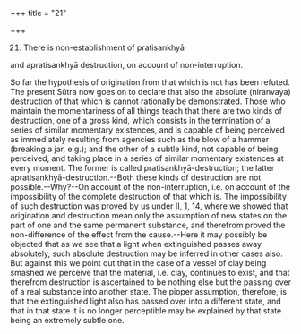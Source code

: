 +++
title = "21"

+++


21. There is non-establishment of pratisankhyā

and apratisankhyā destruction, on account of non-interruption.

So far the hypothesis of origination from that which is not has been refuted. The present Sūtra now goes on to declare that also the absolute (niranvaya) destruction of that which is cannot rationally be demonstrated. Those who maintain the momentariness of all things teach that there are two kinds of destruction, one of a gross kind, which consists in the termination of a series of similar momentary existences, and is capable of being perceived as immediately resulting from agencies such as the blow of a hammer (breaking a jar, e.g.); and the other of a subtle kind, not capable of being perceived, and taking place in a series of similar momentary existences at every moment. The former is called pratisankhyā-destruction; the latter apratisankhyā-destruction.--Both these kinds of destruction are not possible.--Why?--On account of the non-interruption, i.e. on account of the impossibility of the complete destruction of that which is. The impossibility of such destruction was proved by us under II, 1, 14, where we showed that origination and destruction mean only the assumption of new states on the part of one and the same permanent substance, and therefrom proved the non-difference of the effect from the cause.--Here it may possibly be objected that as we see that a light when extinguished passes away absolutely, such absolute destruction may be inferred in other cases also. But against this we point out that in the case of a vessel of clay being smashed we perceive that the material, i.e. clay, continues to exist, and that therefrom destruction is ascertained to be nothing else but the passing over of a real substance into another state. The pioper assumption, therefore, is that the extinguished light also has passed over into a different state, and that in that state it is no longer perceptible may be explained by that state being an extremely subtle one.


